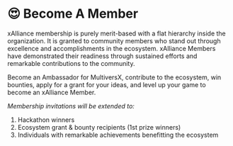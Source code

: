# 😍 Become A Member

xAlliance membership is purely merit-based with a flat hierarchy inside the organization. It is granted to community members who stand out through excellence and accomplishments in the ecosystem. xAlliance Members have demonstrated their readiness through sustained efforts and remarkable contributions to the community.

Become an Ambassador for MultiversX, contribute to the ecosystem, win bounties, apply for a grant for your ideas, and level up your game to become an xAlliance Member.

_Membership invitations will be extended to:_

1. Hackathon winners
2. Ecosystem grant & bounty recipients (1st prize winners)
3. Individuals with remarkable achievements benefitting the ecosystem
